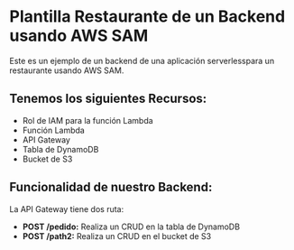 # Plantilla Restaurante de un Backend usando AWS SAM

Este es un ejemplo de un backend de una aplicación serverlesspara un restaurante usando AWS SAM.

## Tenemos los siguientes Recursos:
- Rol de IAM para la función Lambda
- Función Lambda
- API Gateway
- Tabla de DynamoDB
- Bucket de S3

## Funcionalidad de nuestro Backend: 
La API Gateway tiene dos ruta:
- **POST /pedido:** Realiza un CRUD en la tabla de DynamoDB
- **POST /path2:** Realiza un CRUD en el bucket de S3

